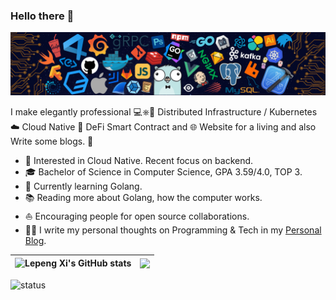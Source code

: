### Hello there 👋 

![](icons/header_.png)

I make elegantly professional 💻⎈🐳 Distributed Infrastructure / Kubernetes ☁️ Cloud Native 📝 DeFi Smart Contract and 🌐 Website for a living and also Write some blogs. 🌈

* 🧐   Interested in Cloud Native. Recent focus on backend.
* 🎓   Bachelor of Science in Computer Science, GPA 3.59/4.0, TOP 3.
* 🌱   Currently learning Golang.
* 📚   Reading more about Golang, how the computer works.
* ⛵   Encouraging people for open source collaborations.
* ✍🏻   I write my personal thoughts on Programming & Tech in my [Personal Blog](https://hfbpw.netlify.app/).
<!-- * 💻   With 4 years' computer science and technology education. -->


<!-- ![Lepeng Xi's GitHub stats](https://github-readme-stats.vercel.app/api?username=xilepeng&show_icons=true) -->


|![Lepeng Xi's GitHub stats](https://github-readme-stats.vercel.app/api?username=xilepeng&show_icons=true&hide_border=true) | <a href="https://github.com/xilepeng"><img align="center" src="https://github-readme-stats.vercel.app/api/top-langs/?username=xilepeng&layout=compact&theme=buefy&hide_border=true" /></a>|
| ------------- | ------------- |


 ![status](https://github-readme-stats.vercel.app/api/wakatime?username=X&layout=compact&theme=dark)


<!-- 

| <a href="https://github.com/xilepeng"> <img align="center" src="https://github-readme-stats.vercel.app/api?username=xilepeng&show_icons=true&include_all_commits=true&theme=buefy&hide_border=true" alt="Jordan's github stats" /></a> | <a href="https://github.com/xilepeng"><img align="center" src="https://github-readme-stats.vercel.app/api/top-langs/?username=xilepeng&layout=compact&theme=buefy&hide_border=true" /></a> |
| ------------- | ------------- | -->






<!--

title_color - 卡片标题颜色 （十六进制色码）
text_color - 内容文本颜色 （十六进制色码）
icon_color - 图标颜色（如果可用）（十六进制色码）
bg_color - 卡片背景颜色 （十六进制色码） 或者 以 angle,start,end 的形式渐变
hide_border - 隐藏卡的边框 (布尔值)
theme - 主题名称，从所有可用主题中选择
cache_seconds - 手动设置缓存头 （最小值: 1800，最大值: 86400）
locale - 在卡片中设置语言 (例如 cn, de, es, 等等)

**xilepeng/xilepeng** is a ✨ _special_ ✨ repository because its `README.md` (this file) appears on your GitHub profile.

Here are some ideas to get you started:

- 🔭 I’m currently working on ...
- 🌱 I’m currently learning ...
- 👯 I’m looking to collaborate on ...
- 🤔 I’m looking for help with ...
- 💬 Ask me about ...
- 📫 How to reach me: ...
- 😄 Pronouns: ...
- ⚡ Fun fact: ...
-->


